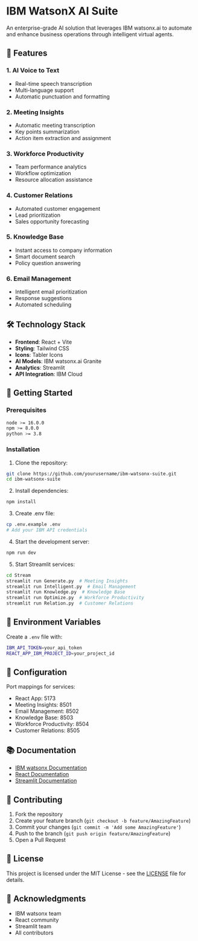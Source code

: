 # IBM WatsonX AI Suite

An enterprise-grade AI solution that leverages IBM watsonx.ai to automate and enhance business operations through intelligent virtual agents.

## 🚀 Features

### 1. AI Voice to Text
- Real-time speech transcription
- Multi-language support
- Automatic punctuation and formatting

### 2. Meeting Insights
- Automatic meeting transcription
- Key points summarization
- Action item extraction and assignment

### 3. Workforce Productivity
- Team performance analytics
- Workflow optimization
- Resource allocation assistance

### 4. Customer Relations
- Automated customer engagement
- Lead prioritization
- Sales opportunity forecasting

### 5. Knowledge Base
- Instant access to company information
- Smart document search
- Policy question answering

### 6. Email Management
- Intelligent email prioritization
- Response suggestions
- Automated scheduling

## 🛠️ Technology Stack

- **Frontend**: React + Vite
- **Styling**: Tailwind CSS
- **Icons**: Tabler Icons
- **AI Models**: IBM watsonx.ai Granite
- **Analytics**: Streamlit
- **API Integration**: IBM Cloud

## 🚦 Getting Started

### Prerequisites
```bash
node >= 16.0.0
npm >= 8.0.0
python >= 3.8
```

### Installation

1. Clone the repository:
```bash
git clone https://github.com/yourusername/ibm-watsonx-suite.git
cd ibm-watsonx-suite
```

2. Install dependencies:
```bash
npm install
```

3. Create .env file:
```bash
cp .env.example .env
# Add your IBM API credentials
```

4. Start the development server:
```bash
npm run dev
```

5. Start Streamlit services:
```bash
cd Stream
streamlit run Generate.py  # Meeting Insights
streamlit run Intelligent.py  # Email Management
streamlit run Knowledge.py  # Knowledge Base
streamlit run Optimize.py  # Workforce Productivity
streamlit run Relation.py  # Customer Relations
```

## 📝 Environment Variables

Create a `.env` file with:
```bash
IBM_API_TOKEN=your_api_token
REACT_APP_IBM_PROJECT_ID=your_project_id
```

## 🔧 Configuration

Port mappings for services:
- React App: 5173
- Meeting Insights: 8501
- Email Management: 8502
- Knowledge Base: 8503
- Workforce Productivity: 8504
- Customer Relations: 8505

## 📚 Documentation

- [IBM watsonx Documentation](https://www.ibm.com/docs/en/watsonx-as-a-service)
- [React Documentation](https://react.dev)
- [Streamlit Documentation](https://docs.streamlit.io)

## 🤝 Contributing

1. Fork the repository
2. Create your feature branch (`git checkout -b feature/AmazingFeature`)
3. Commit your changes (`git commit -m 'Add some AmazingFeature'`)
4. Push to the branch (`git push origin feature/AmazingFeature`)
5. Open a Pull Request

## 📄 License

This project is licensed under the MIT License - see the [LICENSE](LICENSE) file for details.

## 🙏 Acknowledgments

- IBM watsonx team
- React community
- Streamlit team
- All contributors
